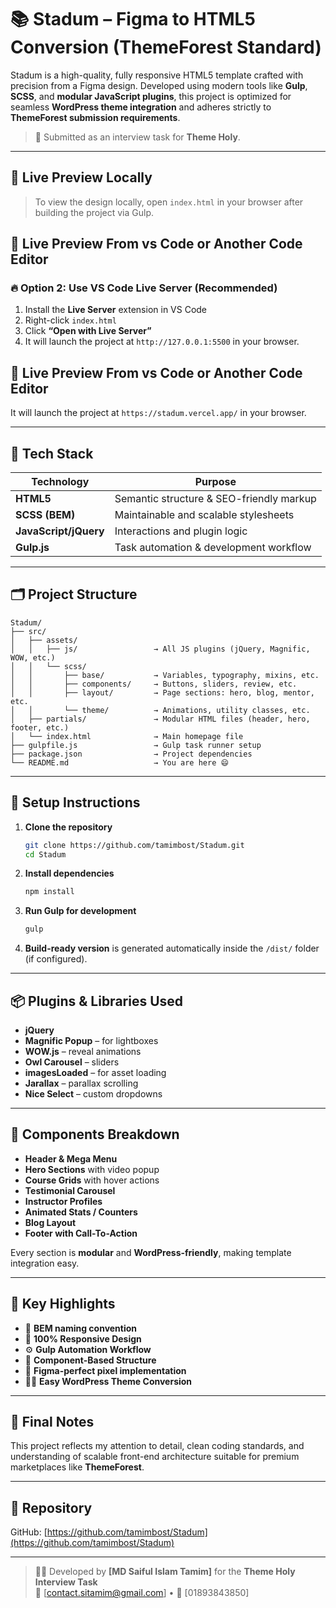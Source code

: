 
# 📚 Stadum – Figma to HTML5 Conversion (ThemeForest Standard)

Stadum is a high-quality, fully responsive HTML5 template crafted with precision from a Figma design. Developed using modern tools like **Gulp**, **SCSS**, and **modular JavaScript plugins**, this project is optimized for seamless **WordPress theme integration** and adheres strictly to **ThemeForest submission requirements**.

> 🎯 Submitted as an interview task for **Theme Holy**.

---

## 🚀 Live Preview Locally

> To view the design locally, open `index.html` in your browser after building the project via Gulp.


## 🚀 Live Preview From vs Code or Another Code Editor
### 🔥 Option 2: Use VS Code Live Server (Recommended)
1. Install the **Live Server** extension in VS Code  
2. Right-click `index.html`  
3. Click **“Open with Live Server”**  
4. It will launch the project at `http://127.0.0.1:5500` in your browser.


## 🚀 Live Preview From vs Code or Another Code Editor
 It will launch the project at `https://stadum.vercel.app/` in your browser.

---

## 🧰 Tech Stack

| Technology      | Purpose                                |
|----------------|----------------------------------------|
| **HTML5**       | Semantic structure & SEO-friendly markup |
| **SCSS (BEM)**  | Maintainable and scalable stylesheets   |
| **JavaScript/jQuery** | Interactions and plugin logic          |
| **Gulp.js**     | Task automation & development workflow  |

---

## 🗂️ Project Structure

```
Stadum/
├── src/
│   ├── assets/
│   │   ├── js/                 → All JS plugins (jQuery, Magnific, WOW, etc.)
│   │   └── scss/
│   │       ├── base/           → Variables, typography, mixins, etc.
│   │       ├── components/     → Buttons, sliders, review, etc.
│   │       ├── layout/         → Page sections: hero, blog, mentor, etc.
│   │       └── theme/          → Animations, utility classes, etc.
│   ├── partials/               → Modular HTML files (header, hero, footer, etc.)
│   └── index.html              → Main homepage file
├── gulpfile.js                 → Gulp task runner setup
├── package.json                → Project dependencies
└── README.md                   → You are here 😄
```

---

## 🔧 Setup Instructions

1. **Clone the repository**
   ```bash
   git clone https://github.com/tamimbost/Stadum.git
   cd Stadum
   ```

2. **Install dependencies**
   ```bash
   npm install
   ```

3. **Run Gulp for development**
   ```bash
   gulp
   ```

4. **Build-ready version** is generated automatically inside the `/dist/` folder (if configured).

---

## 📦 Plugins & Libraries Used

- **jQuery**
- **Magnific Popup** – for lightboxes
- **WOW.js** – reveal animations
- **Owl Carousel** – sliders
- **imagesLoaded** – for asset loading
- **Jarallax** – parallax scrolling
- **Nice Select** – custom dropdowns

---

## 🧩 Components Breakdown

- **Header & Mega Menu**
- **Hero Sections** with video popup
- **Course Grids** with hover actions
- **Testimonial Carousel**
- **Instructor Profiles**
- **Animated Stats / Counters**
- **Blog Layout**
- **Footer with Call-To-Action**

Every section is **modular** and **WordPress-friendly**, making template integration easy.

---

## 🧠 Key Highlights

- 🧱 **BEM naming convention**
- 📱 **100% Responsive Design**
- ⚙️ **Gulp Automation Workflow**
- 🧩 **Component-Based Structure**
- 🎨 **Figma-perfect pixel implementation**
- 🧑‍💻 **Easy WordPress Theme Conversion**

---

## 🏁 Final Notes

This project reflects my attention to detail, clean coding standards, and understanding of scalable front-end architecture suitable for premium marketplaces like **ThemeForest**.

---

## 🔗 Repository

GitHub: [https://github.com/tamimbost/Stadum](https://github.com/tamimbost/Stadum)

---

> 👨‍💼 Developed by **[MD Saiful Islam Tamim]** for the **Theme Holy Interview Task**  
> 💌 [contact.sitamim@gmail.com] • 📱 [01893843850]
